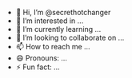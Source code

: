 - 👋 Hi, I’m @secrethotchanger
- 👀 I’m interested in ...
- 🌱 I’m currently learning ...
- 💞️ I’m looking to collaborate on ...
- 📫 How to reach me ...
- 😄 Pronouns: ...
- ⚡ Fun fact: ...

<!---
secrethotchanger/secrethotchanger is a ✨ special ✨ repository because its `README.md` (this file) appears on your GitHub profile.
You can click the Preview link to take a look at your changes.
--->
